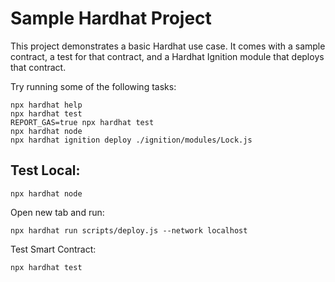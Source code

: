 # Sample Hardhat Project

This project demonstrates a basic Hardhat use case. It comes with a sample contract, a test for that contract, and a Hardhat Ignition module that deploys that contract.

Try running some of the following tasks:

```shell
npx hardhat help
npx hardhat test
REPORT_GAS=true npx hardhat test
npx hardhat node
npx hardhat ignition deploy ./ignition/modules/Lock.js
```

## Test Local:
```shell
npx hardhat node
```
Open new tab and run: 
```shell
npx hardhat run scripts/deploy.js --network localhost
```
Test Smart Contract:
```shell
npx hardhat test
```
